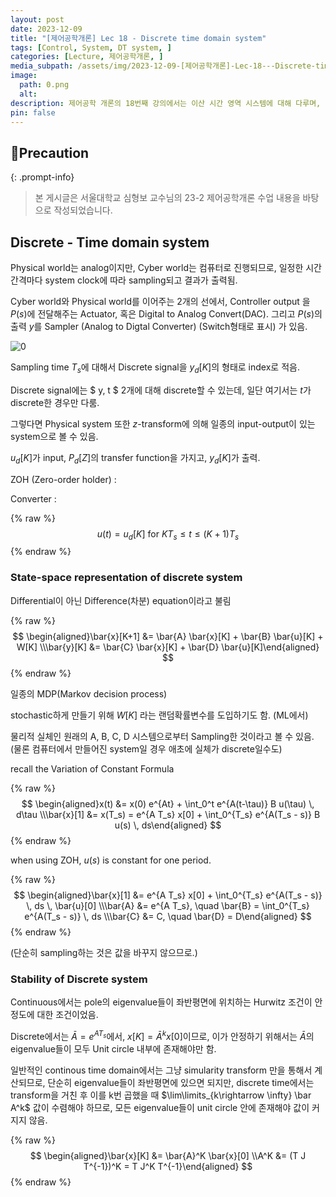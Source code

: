 ```yaml
---
layout: post
date: 2023-12-09
title: "[제어공학개론] Lec 18 - Discrete time domain system"
tags: [Control, System, DT system, ]
categories: [Lecture, 제어공학개론, ]
media_subpath: /assets/img/2023-12-09-[제어공학개론]-Lec-18---Discrete-time-domain-system.md
image:
  path: 0.png
  alt:  
description: 제어공학 개론의 18번째 강의에서는 이산 시간 영역 시스템에 대해 다루며, 물리적 세계와 사이버 세계의 연결, 샘플링 시간, 상태 공간 표현, 그리고 이산 시스템의 안정성 조건을 설명합니다. 이산 신호는 입력과 출력으로 구성되며, 안정성을 위해서는 시스템의 고유값이 단위 원 내부에 있어야 합니다.
pin: false
---
```



## 📢Precaution


{: .prompt-info}


> 본 게시글은 서울대학교 심형보 교수님의 23-2 제어공학개론 수업 내용을 바탕으로 작성되었습니다.


## Discrete - Time domain system


Physical world는 analog이지만, Cyber world는 컴퓨터로 진행되므로, 일정한 시간 간격마다 system clock에 따라 sampling되고 결과가 출력됨.


Cyber world와 Physical world를 이어주는 2개의 선에서, Controller output 을 $P(s)$에 전달해주는 Actuator, 혹은 Digital to Analog Convert(DAC). 그리고 $P(s)$의 출력 $y$를 Sampler (Analog to Digtal Converter) (Switch형태로 표시) 가 있음.


![0](/0.png)


Sampling time $T_s$에 대해서 Discrete signal을 $y_d[K]$의 형태로 index로 적음.


Discrete signal에는 $ y, t $ 2개에 대해 discrete할 수 있는데, 일단 여기서는 $t$가 discrete한 경우만 다룸.


그렇다면 Physical system 또한 $z$-transform에 의해 일종의 input-output이 있는 system으로 볼 수 있음.


$u_d[K]$가 input, $P_d[Z]$의 transfer function을 가지고, $y_d[K]$가 출력.


ZOH (Zero-order holder) :


Converter :


{% raw %}
$$
u(t) = u_d[K] \text{ for }KT_s\leq t \leq (K+1)T_s
$$
{% endraw %}


### State-space representation of discrete system


Differential이 아닌 Difference(차분) equation이라고 불림


{% raw %}
$$
\begin{aligned}\bar{x}[K+1] &= \bar{A} \bar{x}[K] + \bar{B} \bar{u}[K] + W[K] \\\bar{y}[K] &= \bar{C} \bar{x}[K] + \bar{D} \bar{u}[K]\end{aligned}
$$
{% endraw %}


일종의 MDP(Markov decision process)


stochastic하게 만들기 위해 $W[K]$ 라는 랜덤확률변수를 도입하기도 함. (ML에서)


물리적 실체인 원래의 A, B, C, D 시스템으로부터 Sampling한 것이라고 볼 수 있음. (물론 컴퓨터에서 만들어진 system일 경우 애초에 실체가 discrete일수도)


recall the Variation of Constant Formula


{% raw %}
$$
\begin{aligned}x(t) &= x(0) e^{At} + \int_0^t e^{A(t-\tau)} B u(\tau) \, d\tau \\\bar{x}[1] &= x(T_s) = e^{A T_s} x[0] + \int_0^{T_s} e^{A(T_s - s)} B u(s) \, ds\end{aligned}
$$
{% endraw %}


when using ZOH, $u(s)$ is constant for one period.


{% raw %}
$$
\begin{aligned}\bar{x}[1] &= e^{A T_s} x[0] + \int_0^{T_s} e^{A(T_s - s)} \, ds \, \bar{u}[0] \\\bar{A} &= e^{A T_s}, \quad \bar{B} = \int_0^{T_s} e^{A(T_s - s)} \, ds \\\bar{C} &= C, \quad \bar{D} = D\end{aligned}
$$
{% endraw %}


(단순히 sampling하는 것은 값을 바꾸지 않으므로.)


### Stability of Discrete system


Continuous에서는 pole의 eigenvalue들이 좌반평면에 위치하는 Hurwitz 조건이 안정도에 대한 조건이었음.


Discrete에서는 $\bar A=e^{AT_s}$에서, $x[K] = \bar A^k x[0]$이므로, 이가 안정하기 위해서는 $\bar A$의 eigenvalue들이 모두 Unit circle 내부에 존재해야만 함.


일반적인 continous time domain에서는 그냥 simularity transform 만을 통해서 계산되므로, 단순히 eigenvalue들이 좌반평면에 있으면 되지만, discrete time에서는 transform을 거친 후 이를 k번 곱했을 때 $\lim\limits_{k\rightarrow \infty} \bar A^k$ 값이 수렴해야 하므로, 모든 eigenvalue들이 unit circle 안에 존재해야 값이 커지지 않음.


{% raw %}
$$
\begin{aligned}\bar{x}[K] &= \bar{A}^K \bar{x}[0] \\A^K &= (T J T^{-1})^K = T J^K T^{-1}\end{aligned}
$$
{% endraw %}

